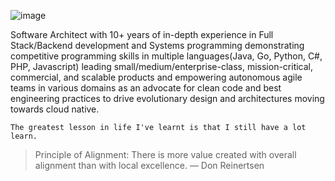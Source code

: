 
![image](https://user-images.githubusercontent.com/414141/106736521-a7409d80-663d-11eb-8511-f81d23ec366d.png)

Software Architect with 10+ years of in-depth experience in Full Stack/Backend development and Systems programming demonstrating competitive programming skills in multiple languages(Java, Go, Python, C#, PHP, Javascript) leading small/medium/enterprise-class, mission-critical, commercial, and scalable products and empowering autonomous agile teams in various domains as an advocate for clean code and best engineering practices to drive evolutionary design and architectures moving towards cloud native.

`The greatest lesson in life I've learnt is that I still have a lot learn.`

> Principle of Alignment: There is more value created with overall alignment than with local excellence. — Don Reinertsen

